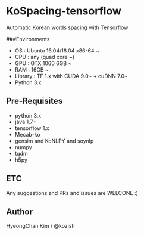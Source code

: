 # KoSpacing-tensorflow
Automatic Korean words spacing with Tensorflow

###Environments
* OS : Ubuntu 16.04/18.04 x86-64 ~
* CPU : any (quad core ~)
* GPU : GTX 1060 6GB ~
* RAM : 16GB ~
* Library : TF 1.x with CUDA 9.0~ + cuDNN 7.0~
* Python 3.x

## Pre-Requisites
* python 3.x
* java 1.7+
* tensorflow 1.x
* Mecab-ko
* gensim and KoNLPY and soynlp
* numpy
* tqdm
* h5py

## ETC
Any suggestions and PRs and issues are WELCONE :)

## Author

HyeongChan Kim / @kozistr